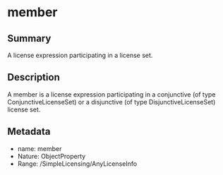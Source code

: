 <!-- Automatically generated by spec-parser v2.0.0 on 2023-12-27T15:02:03.969017+00:00 -->
<!-- SPDX-License-Identifier: Community-Spec-1.0 -->

# member

## Summary

A license expression participating in a license set.


## Description

A member is a license expression participating in a conjunctive (of type
ConjunctiveLicenseSet) or a disjunctive (of type DisjunctiveLicenseSet)
license set.


## Metadata

- name: member
- Nature: ObjectProperty
- Range: /SimpleLicensing/AnyLicenseInfo




